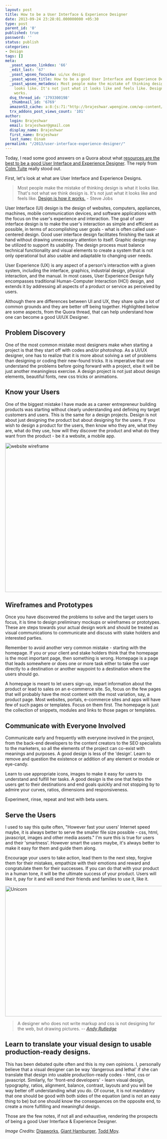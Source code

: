 ```yaml
---
layout: post
title: How to be a User Interface & Experience Designer
date: 2013-09-24 23:28:01.000000000 +05:30
type: post
parent_id: '0'
published: true
password: ''
status: publish
categories:
- Design
tags: []
meta:
  _yoast_wpseo_linkdex: '66'
  _edit_last: '67'
  _yoast_wpseo_focuskw: ui/ux design
  _yoast_wpseo_title: How to be a good User Interface and Experience Designer
  _yoast_wpseo_metadesc: Most people make the mistake of thinking design is what it
    looks like. It's not just what it looks like and feels like. Design is how it
    works.
  dsq_thread_id: '1793300198'
  _thumbnail_id: '6769'
  amazonS3_cache: a:8:{s:71:"http://brajeshwar.wpengine.com/wp-content/uploads/website-wireframe.jpg";i:6734;s:68:"http://brajeshwar.wpengine.com/wp-content/uploads/unicorn-sketch.jpg";i:6736;s:79:"http://brajeshwar.wpengine.com/wp-content/uploads/website-wireframe-600x360.jpg";i:6734;s:76:"http://brajeshwar.wpengine.com/wp-content/uploads/unicorn-sketch-640x336.jpg";i:6736;s:63:"https://brajeshwar.com/wp-content/uploads/website-wireframe.jpg";i:6734;s:71:"https://brajeshwar.com/wp-content/uploads/website-wireframe-600x360.jpg";i:6734;s:60:"https://brajeshwar.com/wp-content/uploads/unicorn-sketch.jpg";i:6736;s:68:"https://brajeshwar.com/wp-content/uploads/unicorn-sketch-640x336.jpg";i:6736;}
  trx_addons_post_views_count: '101'
author:
  login: Brajeshwar
  email: brajeshwar@gmail.com
  display_name: Brajeshwar
  first_name: Brajeshwar
  last_name: Oinam
permalink: "/2013/user-interface-experience-designer/"
---
```

<p>Today, I read some good answers on a Quora about what <a href="https://www.quora.com/What-are-the-best-resources-for-learning-bleeding-edge-web-UI-and-UX-design">resources are the best to be a good User Interface and Experience Designer</a>. The reply from <a href="http://www.colmtuite.com/">Colm Tuite</a> really stood out.</p>
<p>First, let's look at what are User Interface and Experience Designs.</p>
<blockquote class="alignleft"><p>Most people make the mistake of thinking design is what it looks like. That's not what we think design is. It's not just what it looks like and feels like. <a href="http://ia.net/blog/design-is-how-it-works/">Design is how it works.</a> - Steve Jobs</p></blockquote>
<p>User Interface (UI) design is the design of websites, computers, appliances, machines, mobile communication devices, and software applications with the focus on the user's experience and interaction. The goal of user interface design is to make the user's interaction as simple and efficient as possible, in terms of accomplishing user goals - what is often called user-centered design. Good user interface design facilitates finishing the task at hand without drawing unnecessary attention to itself. Graphic design may be utilized to support its usability. The design process must balance technical functionality and visual elements to create a system that is not only operational but also usable and adaptable to changing user needs.</p>
<p>User Experience (UX) is any aspect of a person's interaction with a given system, including the interface, graphics, industrial design, physical interaction, and the manual. In most cases, User Experience Design fully encompasses traditional Human-Computer Interaction (HCI) design, and extends it by addressing all aspects of a product or service as perceived by users.</p>
<p><!--more--></p>
<p>Although there are differences between UI and UX, they share quite a lot of common grounds and they are better off being together. Highlighted below are some aspects, from the Quora thread, that can help understand how one can become a good UI/UX Designer.</p>
<h2>Problem Discovery</h2>
<p>One of the most common mistake most designers make when starting a project is that they start off with codes and/or photoshop. As a UI/UX designer, one has to realize that it is more about solving a set of problems than designing or coding their new-found tricks. It is imperative that one understand the problems before going forward with a project, else it will be just another meaningless exercise. A design project is not just about design elements, beautiful fonts, new css tricks or animations.</p>
<h2>Know your Users</h2>
<p>One of the biggest mistake I have made as a career entrepreneur building products was starting without clearly understanding and defining my target customers and users. This is the same for a design projects. Design is not about just designing the product but about designing for the users. If you wish to design a product for the users, then know who they are, what they are, what do they use, how will they discover the product and what do they want from the product - be it a website, a mobile app.</p>
<p><img src="{{ site.baseurl }}/assets/2013/09/website-wireframe.jpg" alt="website wireframe" width="800" height="480" class="alignnone size-full wp-image-6734" /></p>
<h2>Wireframes and Prototypes</h2>
<p>Once you have discovered the problems to solve and the target users to focus, it is time to design preliminary mockups or wireframes or prototypes. These are steps towards your actual design work and should be treated as visual communications to communicate and discuss with stake holders and interested parties.</p>
<p>Remember to avoid another very common mistake - starting with the homepage. If you or your client and stake holders think that the homepage is the most important page, then something is wrong. Homepage is a page that leads somewhere or does one or more task either to take the user directly to a destination or another waypoint to a destination where the users should go.</p>
<p>A homepage is meant to let users sign-up, impart information about the product or lead to sales on an e-commerce site. So, focus on the few pages that will probably have the most content with the most variation, say, a product page. Most websites, portals, e-commerce sites and apps will have few of such pages or templates. Focus on them first. The homepage is just the collection of snippets, modules and links to those pages or templates.</p>
<h2>Communicate with Everyone Involved</h2>
<p>Communicate early and frequently with everyone involved in the project, from the back-end developers to the content creators to the SEO specialists to the marketers, so all the elements of the project can co-exist with meanings and purposes. A good design is less of the 'design'. Learn to remove and question the existence or addition of any element or module or eye-candy.</p>
<p>Learn to use appropriate icons, images to make it easy for users to understand and fulfill her tasks. A good design is the one that helps the users get to their destinations and end goals quickly and not stopping by to admire your curves, ratios, dimensions and responsiveness.</p>
<p>Experiment, rinse, repeat and test with beta users.</p>
<h2>Serve the Users</h2>
<p>I used to say this quite often, "However fast your users' Internet speed maybe, it is always better to serve the smaller file size possible - css, html, javascript, images and other media assets." I'm sure this is true for users and their 'smartness'. However smart the users maybe, it's always better to make it easy for them and guide them along.</p>
<p>Encourage your users to take action, lead them to the next step, forgive them for their mistakes, empathize with their emotions and reward and congratulate them for their successes. If you can do that with your product in a human tone, it will be the ultimate success of your product. Users will like it, pay for it and will send their friends and families to use it, like it.</p>
<p><img src="{{ site.baseurl }}/assets/2013/09/unicorn-sketch.jpg" alt="Unicorn" width="800" height="420" class="alignnone size-full wp-image-6736" /></p>
<blockquote class="alignright"><p>A designer who does not write markup and css is not designing for the web, but drawing pictures. -- <em><a href="http://andyrutledge.com/">Andy Rutledge</a></em></p></blockquote>
<h2>Learn to translate your visual design to usable production-ready designs.</h2>
<p>This has been debated quite often and  this is my own opinions. I, personally believe that a visual designer can be way 'dangerous and lethal' if she can translate that design into usable production-ready codes - html, css or javascript. Similarly, for 'front-end developers' - learn visual design, typography, ratios, alignment, balance, contrast, layouts and you will be way better off understanding what you do. Of course, it is not mandatory that one should be good with both sides of the equation (and is not an easy thing to be) but one should know the consequences on the opposite end, to create a more fulfilling and meaningful design.</p>
<p>Those are the few notes, if not all and exhaustive,  rendering the prospects of being a good User Interface & Experience Designer.</p>
<p><em>Image Credits:</em> <a href="http://www.flickr.com/photos/digaworks/">Digaworks</a>, <a href="http://www.flickr.com/photos/gianthamburger/">Giant Hamburger</a>, <a href="http://www.flickr.com/photos/toddmoy/">Todd Moy</a>.</p>
